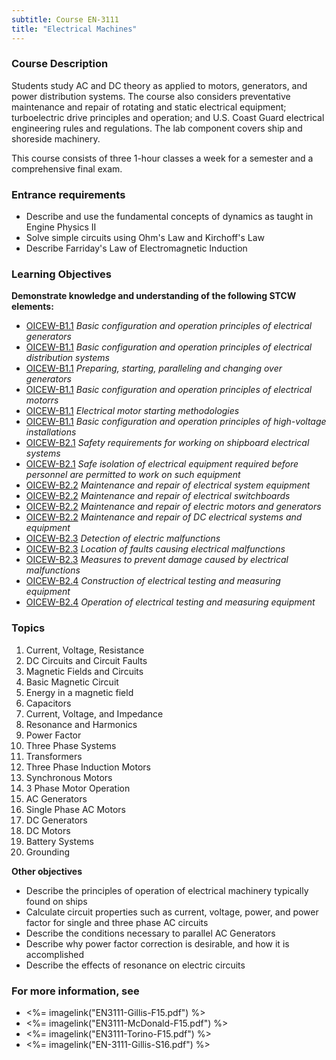 ```yaml
---
subtitle: Course EN-3111
title: "Electrical Machines"
---
```


### Course Description

Students study AC and DC theory as applied to motors, generators, and power distribution systems. The course also considers preventative maintenance and repair of rotating and static electrical equipment; turboelectric drive principles and operation; and U.S. Coast Guard electrical engineering rules and regulations. The lab component covers ship and shoreside machinery.

This course consists of three 1-hour classes a week for a semester and a comprehensive final exam.

### Entrance requirements

* Describe and use the fundamental concepts of dynamics as taught in Engine Physics II
* Solve simple circuits using Ohm's Law and Kirchoff's Law
* Describe Farriday's Law of Electromagnetic Induction


### Learning Objectives

**Demonstrate knowledge and understanding of the following STCW elements:**

* [OICEW-B1.1]({{site.baseurl}}/tables/31.html#OICEW-B1.1) *Basic configuration and operation principles of electrical generators*
* [OICEW-B1.1]({{site.baseurl}}/tables/31.html#OICEW-B1.1) *Basic configuration and operation principles of electrical distribution systems*
* [OICEW-B1.1]({{site.baseurl}}/tables/31.html#OICEW-B1.1) *Preparing, starting, paralleling and changing over generators*
* [OICEW-B1.1]({{site.baseurl}}/tables/31.html#OICEW-B1.1) *Basic configuration and operation principles of electrical motorrs*
* [OICEW-B1.1]({{site.baseurl}}/tables/31.html#OICEW-B1.1) *Electrical motor starting methodologies*
* [OICEW-B1.1]({{site.baseurl}}/tables/31.html#OICEW-B1.1) *Basic configuration and operation principles of high-voltage installations*
* [OICEW-B2.1]({{site.baseurl}}/tables/31.html#OICEW-B2.1) *Safety requirements for working on shipboard electrical systems*
* [OICEW-B2.1]({{site.baseurl}}/tables/31.html#OICEW-B2.1) *Safe isolation of electrical equipment required before personnel are permitted to work on such equipment*
* [OICEW-B2.2]({{site.baseurl}}/tables/31.html#OICEW-B2.2) *Maintenance and repair of electrical system equipment*
* [OICEW-B2.2]({{site.baseurl}}/tables/31.html#OICEW-B2.2) *Maintenance and repair of electrical switchboards*
* [OICEW-B2.2]({{site.baseurl}}/tables/31.html#OICEW-B2.2) *Maintenance and repair of electric motors and generators*
* [OICEW-B2.2]({{site.baseurl}}/tables/31.html#OICEW-B2.2) *Maintenance and repair of DC electrical systems and equipment*
* [OICEW-B2.3]({{site.baseurl}}/tables/31.html#OICEW-B2.3) *Detection of electric malfunctions*
* [OICEW-B2.3]({{site.baseurl}}/tables/31.html#OICEW-B2.3) *Location of faults causing electrical malfunctions*
* [OICEW-B2.3]({{site.baseurl}}/tables/31.html#OICEW-B2.3) *Measures to prevent damage caused by electrical malfunctions*
* [OICEW-B2.4]({{site.baseurl}}/tables/31.html#OICEW-B2.4) *Construction of electrical testing and measuring equipment*
* [OICEW-B2.4]({{site.baseurl}}/tables/31.html#OICEW-B2.4) *Operation of electrical testing and measuring equipment*


### Topics

1. Current, Voltage, Resistance
2. DC Circuits and Circuit Faults
3. Magnetic Fields and Circuits
4. Basic Magnetic Circuit
5. Energy in a magnetic field
6. Capacitors
7. Current, Voltage, and Impedance
8. Resonance and Harmonics
9. Power Factor
10. Three Phase Systems
11. Transformers
12. Three Phase Induction Motors
13. Synchronous Motors
14. 3 Phase Motor Operation
15. AC Generators
16. Single Phase AC Motors
17. DC Generators
18. DC Motors
19. Battery Systems
20. Grounding



**Other objectives**


* Describe the principles of operation of electrical machinery typically found on ships
* Calculate circuit properties such as current, voltage, power, and power factor for single and three phase AC circuits
* Describe the conditions necessary to parallel AC Generators
* Describe why power factor correction is desirable, and how it is accomplished
* Describe the effects of resonance on electric circuits


### For more information, see 

* <%= imagelink("EN3111-Gillis-F15.pdf") %> 
* <%= imagelink("EN3111-McDonald-F15.pdf") %> 
* <%= imagelink("EN3111-Torino-F15.pdf") %> 
* <%= imagelink("EN-3111-Gillis-S16.pdf") %> 



